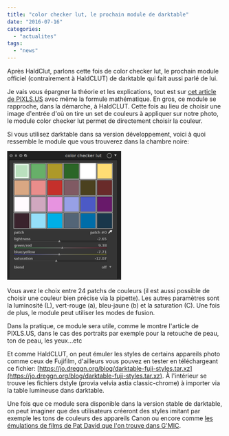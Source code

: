 ```yaml
---
title: "color checker lut, le prochain module de darktable"
date: "2016-07-16"
categories: 
  - "actualites"
tags: 
  - "news"
---
```


Après HaldClut, parlons cette fois de color checker lut, le prochain module officiel (contrairement à HaldCLUT) de darktable qui fait aussi parlé de lui.

Je vais vous épargner la théorie et les explications, tout est sur [cet article de PIXLS.US](https://pixls.us/blog/2016/06/color-manipulation-with-the-colour-checker-lut-module/) avec même la formule mathématique. En gros, ce module se rapproche, dans la démarche, à HaldCLUT. Cette fois au lieu de choisir une image d'entrée d'où on tire un set de couleurs à appliquer sur notre photo, le module color checker lut permet de directement choisir la couleur.

Si vous utilisez darktable dans sa version développement, voici à quoi ressemble le module que vous trouverez dans la chambre noire:

[![clut-iop](images/clut-iop-265x300.png)](https://darktable.fr/wp-content/uploads/2016/07/clut-iop.png)

Vous avez le choix entre 24 patchs de couleurs (il est aussi possible de choisir une couleur bien précise via la pipette). Les autres paramètres sont la luminosité (L), vert-rouge (a), bleu-jaune (b) et la saturation (C). Une fois de plus, le module peut utiliser les modes de fusion.

Dans la pratique, ce module sera utile, comme le montre l'article de PIXLS.US, dans le cas des portraits par exemple pour la retouche de peau, ton de peau, les yeux...etc

Et comme HaldCLUT, on peut émuler les styles de certains appareils photo comme ceux de Fujifilm, d'ailleurs vous pouvez en tester en téléchargeant ce fichier: [https://jo.dreggn.org/blog/darktable-fuji-styles.tar.xz](https://jo.dreggn.org/blog/darktable-fuji-styles.tar.xz). À l'intérieur se trouve les fichiers dstyle (provia velvia astia classic-chrome) à importer via la table lumineuse dans darktable.

Une fois que ce module sera disponible dans la version stable de darktable, on peut imaginer que des utilisateurs créeront des styles imitant par exemple les tons de couleurs des appareils Canon ou encore comme [les émulations de films de Pat David que l'on trouve dans G'MIC](http://gmic.eu/film_emulation/).
